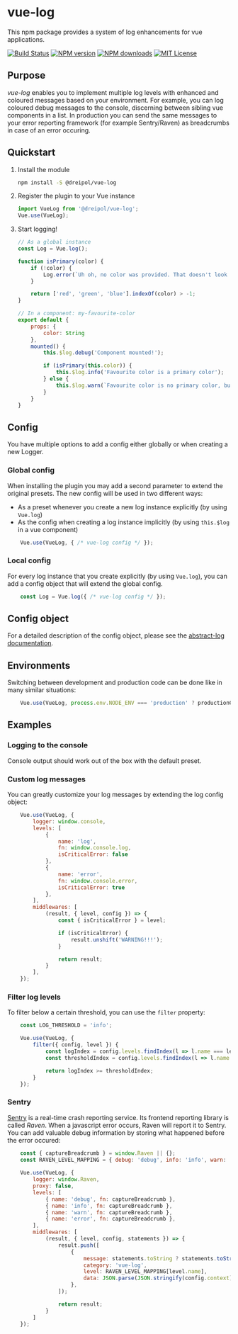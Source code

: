 # vue-log

This npm package provides a system of log enhancements for vue applications.

[![Build Status][travis-image]][travis-url]
[![NPM version][npm-version-image]][npm-url]
[![NPM downloads][npm-downloads-image]][npm-url]
[![MIT License][license-image]][license-url]

## Purpose
*vue-log* enables you to implement multiple log levels with enhanced and coloured messages based on your environment.
For example, you can log coloured debug messages to the console, discerning between sibling vue components in a list.
In production you can send the same messages to your error reporting framework (for example Sentry/Raven) as
breadcrumbs in case of an error occuring.

## Quickstart

1.  Install the module

    ```bash
    npm install -S @dreipol/vue-log
    ```

2.  Register the plugin to your Vue instance

    ```js
    import VueLog from '@dreipol/vue-log';
    Vue.use(VueLog);
    ```

3.  Start logging!

    ```js
    // As a global instance
    const Log = Vue.log();

    function isPrimary(color) {
        if (!color) {
            Log.error(`Uh oh, no color was provided. That doesn't look right...`);
        }

        return ['red', 'green', 'blue'].indexOf(color) > -1;
    }

    // In a component: my-favourite-color
    export default {
        props: {
            color: String
        },
        mounted() {
            this.$log.debug('Component mounted!');

            if (isPrimary(this.color)) {
                this.$log.info('Favourite color is a primary color');
            } else {
                this.$log.warn(`Favourite color is no primary color, but that's ok... We don't judge!`);
            }
        }
    }
    ```

## Config
You have multiple options to add a config either globally or when creating a new Logger.

### Global config
When installing the plugin you may add a second parameter to extend the original presets. The new config will be used
in two different ways:

- As a preset whenever you create a new log instance explicitly (by using `Vue.log`)
- As the config when creating a log instance implicitly (by using `this.$log` in a vue component)

```js
    Vue.use(VueLog, { /* vue-log config */ });
```

### Local config
For every log instance that you create explicitly (by using `Vue.log`), you can add a config object that will extend
the global config.

```js
    const Log = Vue.log({ /* vue-log config */ });
```

## Config object
For a detailed description of the config object, please see the
[abstract-log documentation](https://github.com/dreipol/abstract-log#config).

## Environments
Switching between development and production code can be done like in many similar situations:

```js
    Vue.use(VueLog, process.env.NODE_ENV === 'production' ? productionConfig : developmentConfig);
```

## Examples

### Logging to the console
Console output should work out of the box with the default preset.

### Custom log messages
You can greatly customize your log messages by extending the log config object:

```js
    Vue.use(VueLog, {
        logger: window.console,
        levels: [
            {
                name: 'log',
                fn: window.console.log,
                isCriticalError: false
            },
            {
                name: 'error',
                fn: window.console.error,
                isCriticalError: true
            },
        ],
        middlewares: [
            (result, { level, config }) => {
                const { isCriticalError } = level;

                if (isCriticalError) {
                    result.unshift('WARNING!!!');
                }

                return result;
            }
        ],
    });
```

### Filter log levels
To filter below a certain threshold, you can use the `filter` property:

```js
    const LOG_THRESHOLD = 'info';

    Vue.use(VueLog, {
        filter({ config, level }) {
            const logIndex = config.levels.findIndex(l => l.name === level.name);
            const thresholdIndex = config.levels.findIndex(l => l.name === LOG_THRESHOLD);

            return logIndex >= thresholdIndex;
        }
    });
```

### Sentry
[Sentry](https://sentry.io/welcome/) is a real-time crash reporting service. Its frontend reporting library is called
*Raven*. When a javascript error occurs, Raven will report it to Sentry. You can add valuable debug information by
storing what happened before the error occured:

```js
    const { captureBreadcrumb } = window.Raven || {};
    const RAVEN_LEVEL_MAPPING = { debug: 'debug', info: 'info', warn: 'warning', error: 'error' };
    
    Vue.use(VueLog, {
        logger: window.Raven,
        proxy: false,
        levels: [
            { name: 'debug', fn: captureBreadcrumb },
            { name: 'info', fn: captureBreadcrumb },
            { name: 'warn', fn: captureBreadcrumb },
            { name: 'error', fn: captureBreadcrumb },
        ],
        middlewares: [
            (result, { level, config, statements }) => {
                result.push([
                    {
                        message: statements.toString ? statements.toString() : '',
                        category: 'vue-log',
                        level: RAVEN_LEVEL_MAPPING[level.name],
                        data: JSON.parse(JSON.stringify(config.context))
                    },
                ]);

                return result;
            }
        ]
    });
```

##
[travis-image]: https://img.shields.io/travis/dreipol/vue-log.svg?style=flat-square
[travis-url]: https://travis-ci.org/dreipol/vue-log
[license-image]: http://img.shields.io/badge/license-MIT-000000.svg?style=flat-square
[license-url]: LICENSE
[npm-version-image]: http://img.shields.io/npm/v/@dreipol/vue-log.svg?style=flat-square
[npm-downloads-image]: http://img.shields.io/npm/dm/@dreipol/vue-log.svg?style=flat-square
[npm-url]: https://npmjs.org/package/@dreipol/vue-log
